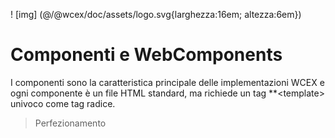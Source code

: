 <!--DESC: {icon:{name:"explore"},id:6} -->

! [img] (@/@wcex/doc/assets/logo.svg{larghezza:16em; altezza:6em})

# Componenti e WebComponents

I componenti sono la caratteristica principale delle implementazioni WCEX e ogni componente è un file HTML standard, ma richiede un tag **\<template\> univoco come tag radice.

> Perfezionamento
